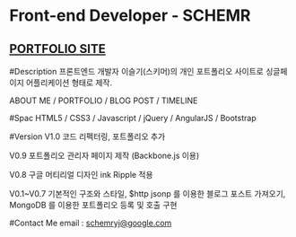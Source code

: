 Front-end Developer - SCHEMR
====================================
[PORTFOLIO SITE](http://schemr.github.io/portfolio/)
-----------------
#Description
프론트엔드 개발자 이슬기(스키머)의 개인 포트폴리오 사이트로 싱글페이지 어플리케이션 형태로 제작.

ABOUT ME / PORTFOLIO / BLOG POST / TIMELINE 

#Spac
HTML5 / CSS3 / Javascript / jQuery / AngularJS / Bootstrap

#Version
V1.0 코드 리펙터링, 포트폴리오 추가

V0.9 포트폴리오 관리자 페이지 제작 (Backbone.js 이용)

V0.8 구글 머티리얼 디자인 ink Ripple 적용

V0.1~V0.7 기본적인 구조와 스타일, $http jsonp 를 이용한 블로그 포스트 가져오기, MongoDB 를 이용한 포트폴리오 등록 및 호출 구현

#Contact Me
email : schemryj@google.com
